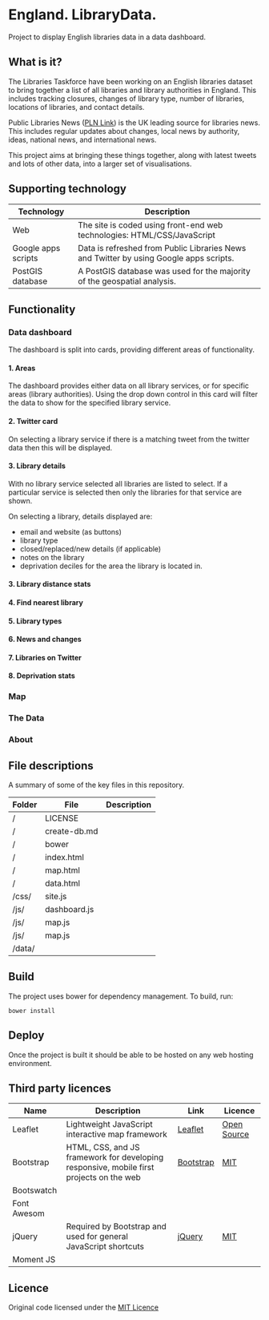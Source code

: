 # England.  LibraryData.

Project to display English libraries data in a data dashboard.

## What is it?

The Libraries Taskforce have been working on an English libraries dataset to bring together a list of all libraries and library authorities in England.  This includes tracking closures, changes of library type, number of libraries, locations of libraries, and contact details.

Public Libraries News ([PLN Link](http://www.publiclibrariesnews.com)) is the UK leading source for libraries news.  This includes regular updates about changes, local news by authority, ideas, national news, and international news.

This project aims at bringing these things together, along with latest tweets and lots of other data, into a larger set of visualisations.

## Supporting technology

| Technology | Description |
| ---------- | ----------- |
| Web | The site is coded using front-end web technologies: HTML/CSS/JavaScript |
| Google apps scripts | Data is refreshed from Public Libraries News and Twitter by using Google apps scripts. |
| PostGIS database | A PostGIS database was used for the majority of the geospatial analysis. |

## Functionality

### Data dashboard

The dashboard is split into cards, providing different areas of functionality.

#### 1. Areas

The dashboard provides either data on all library services, or for specific areas (library authorities).  Using the drop down control in this card will filter the data to show for the specified library service.

#### 2. Twitter card

On selecting a library service if there is a matching tweet from the twitter data then this will be displayed.  

#### 3. Library details

With no library service selected all libraries are listed to select.  If a particular service is selected then only the libraries for that service are shown.

On selecting a library, details displayed are:

- email and website (as buttons)
- library type
- closed/replaced/new details (if applicable)
- notes on the library
- deprivation deciles for the area the library is located in.

#### 3. Library distance stats



#### 4. Find nearest library


#### 5. Library types


#### 6. News and changes


#### 7. Libraries on Twitter


#### 8. Deprivation stats

### Map


### The Data


### About 


## File descriptions

A summary of some of the key files in this repository.

| Folder | File | Description |
| ------ | ---- | ----------- |
| / | LICENSE |  |
| / | create-db.md |  |
| / | bower |  |
| / | index.html |  |
| / | map.html |  |
| / | data.html |  |
| /css/ | site.js |  |
| /js/ | dashboard.js |  |
| /js/ | map.js |  |
| /js/ | map.js |  |
| /data/ |  |  |

## Build

The project uses bower for dependency management.  To build, run:

```
bower install
```

## Deploy

Once the project is built it should be able to be hosted on any web hosting environment.

## Third party licences

| Name | Description | Link | Licence |
| ---- | ----------- | ---- | ------- |
| Leaflet | Lightweight JavaScript interactive map framework | [Leaflet](http://leafletjs.com/) | [Open Source](https://github.com/Leaflet/Leaflet/blob/master/LICENSE) |
| Bootstrap | HTML, CSS, and JS framework for developing responsive, mobile first projects on the web | [Bootstrap](http://getbootstrap.com/) | [MIT](https://github.com/twbs/bootstrap/blob/master/LICENSE) |
| Bootswatch |  |  |  |
| Font Awesom |  |  |  |
| jQuery | Required by Bootstrap and used for general JavaScript shortcuts | [jQuery](https://jquery.com/) | [MIT](https://github.com/twbs/bootstrap/blob/master/LICENSE) |
| Moment JS |  |  |  |

## Licence

Original code licensed under the [MIT Licence](LICENSE)